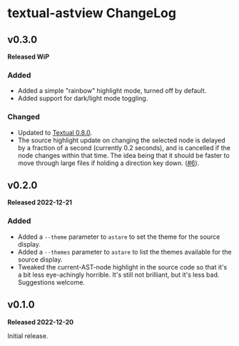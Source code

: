 # textual-astview ChangeLog

## v0.3.0

**Released WiP**

### Added

- Added a simple "rainbow" highlight mode, turned off by default.
- Added support for dark/light mode toggling.

### Changed

- Updated to [Textual
  0.8.0](https://github.com/Textualize/textual/releases/tag/v0.8.0).
- The source highlight update on changing the selected node is delayed by a
  fraction of a second (currently 0.2 seconds), and is cancelled if the node
  changes within that time. The idea being that it should be faster to move
  through large files if holding a direction key down.
  ([#6](https://github.com/davep/textual-astview/issues/6)).

## v0.2.0

**Released 2022-12-21**

### Added

- Added a `--theme` parameter to `astare` to set the theme for the source
  display.
- Added a `--themes` parameter to `astare` to list the themes available for
  the source display.
- Tweaked the current-AST-node highlight in the source code so that it's a
  bit less eye-achingly horrible. It's still not brilliant, but it's less
  bad. Suggestions welcome.

## v0.1.0

**Released 2022-12-20**

Initial release.

[//]: # (ChangeLog.md ends here)
